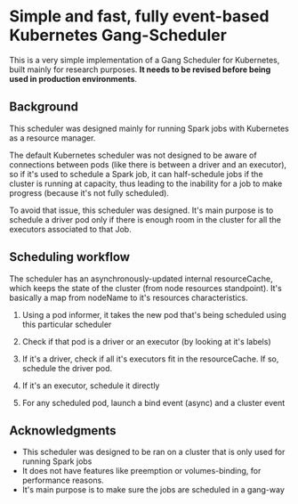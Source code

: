 # Simple and fast, fully event-based Kubernetes Gang-Scheduler

This is a very simple implementation of a Gang Scheduler for Kubernetes, built mainly for research purposes. **It needs to be revised before being used in production environments**.

## Background

This scheduler was designed mainly for running Spark jobs with Kubernetes as a resource manager. 

The default Kubernetes scheduler was not designed to be aware of connections between pods (like there is between a driver and an executor), so if it's used to schedule
a Spark job, it can half-schedule jobs if the cluster is running at capacity, thus leading to the inability for a job to make progress (because it's not fully scheduled).

To avoid that issue, this scheduler was designed. It's main purpose is to schedule a driver pod only if there is enough room in the cluster for all the executors associated to that Job.

## Scheduling workflow

The scheduler has an asynchronously-updated internal resourceCache, which keeps the state
of the cluster (from node resources standpoint). It's basically a map from nodeName to it's resources characteristics. 

1. Using a pod informer, it takes the new pod that's being scheduled using this particular scheduler
2. Check if that pod is a driver or an executor (by looking at it's labels)

3. If it's a driver, check if all it's executors fit in the resourceCache. If so, schedule the driver pod.

4. If it's an executor, schedule it directly

5. For any scheduled pod, launch a bind event (async) and a cluster event

## Acknowledgments

* This scheduler was designed to be ran on a cluster that is only used for running Spark jobs
* It does not have features like preemption or volumes-binding, for performance reasons.
* It's main purpose is to make sure the jobs are scheduled in a gang-way
